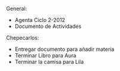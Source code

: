 General:
* Agenta Ciclo 2-2012
* Documento de Actividades 

Chepecarlos:
* Entregar documento para añadir materia
* Terminar Libro para Aura
* Terminar la camisa para Lila

